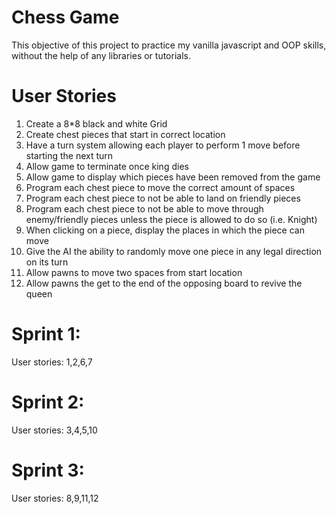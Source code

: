 # Chess Game

This objective of this project to practice my vanilla javascript and OOP skills, without the help of any libraries or tutorials.

# User Stories
1. Create a 8*8 black and white Grid
2. Create chest pieces that start in correct location
3. Have a turn system allowing each player to perform 1 move before starting the next turn
4. Allow game to terminate once king dies
5. Allow game to display which pieces have been removed from the game
6. Program each chest piece to move the correct amount of spaces
7. Program each chest piece to not be able to land on friendly pieces
8. Program each chest piece to not be able to move through enemy/friendly pieces unless the piece is allowed to do so (i.e. Knight)
9. When clicking on a piece, display the places in which the piece can move
10. Give the AI the ability to randomly move one piece in any legal direction on its turn
11. Allow pawns to move two spaces from start location
12. Allow pawns the get to the end of the opposing board to revive the queen


# Sprint 1:
  User stories: 1,2,6,7
# Sprint 2:
  User stories: 3,4,5,10
# Sprint 3:
  User stories: 8,9,11,12

